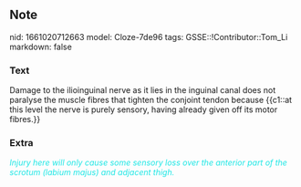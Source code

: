 ## Note
nid: 1661020712663
model: Cloze-7de96
tags: GSSE::!Contributor::Tom_Li
markdown: false

### Text
<div>
  Damage to the ilioinguinal nerve as it lies in the inguinal canal
  does not paralyse the muscle fibres that tighten the conjoint
  tendon because {{c1::at this level the nerve is purely sensory,
  having already given off its motor fibres.}}
</div>

### Extra
<i><font color="#1DE7E5">Injury here will only cause some sensory
loss over the anterior part of the scrotum (labium majus) and
adjacent thigh.</font></i>
